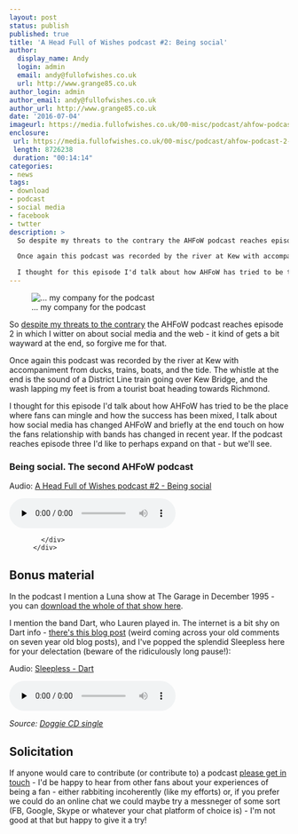 ```yaml
---
layout: post
status: publish
published: true
title: 'A Head Full of Wishes podcast #2: Being social'
author:
  display_name: Andy
  login: admin
  email: andy@fullofwishes.co.uk
  url: http://www.grange85.co.uk
author_login: admin
author_email: andy@fullofwishes.co.uk
author_url: http://www.grange85.co.uk
date: '2016-07-04'
imageurl: https://media.fullofwishes.co.uk/00-misc/podcast/ahfow-podcast-2-being-social.jpg
enclosure:
 url: https://media.fullofwishes.co.uk/00-misc/podcast/ahfow-podcast-2-being-social.mp3
 length: 8726238
 duration: "00:14:14"
categories:
- news
tags:
- download
- podcast
- social media
- facebook
- twtter
description: >
  So despite my threats to the contrary the AHFoW podcast reaches episode 2 in which I witter on about social media and the web - it kind of gets a bit wayward at the end, so forgive me for that.

  Once again this podcast was recorded by the river at Kew with accompaniment from ducks, trains, boats, and the tide. The whistle at the end is the sound of a District Line train going over Kew Bridge, and the wash lapping my feet is from a tourist boat heading towards Richmond.

  I thought for this episode I'd talk about how AHFoW has tried to be the place where fans can mingle and how the success has been mixed, I talk about how social media has changed AHFoW and briefly at the end touch on how the fans relationship with bands has changed in recent year. If the podcast reaches episode three I'd like to perhaps expand on that - but we'll see.
---
```

<figure class="caption aligncenter"><img src="https://media.fullofwishes.co.uk/00-misc/podcast/ahfow-podcast-2-being-social.jpg" alt="&hellip; my company for the podcast" /><figcaption class="caption-text">&hellip; my company for the podcast</figcaption></figure>
<p class="lead">So <a href="/2016/06/01/the-first-ahfow-podcast-how-does-luna-make-you-feel/">despite my threats to the contrary</a> the AHFoW podcast reaches episode 2 in which I witter on about social media and the web - it kind of gets a bit wayward at the end, so forgive me for that.</p>
<p>Once again this podcast was recorded by the river at Kew with accompaniment from ducks, trains, boats, and the tide. The whistle at the end is the sound of a District Line train going over Kew Bridge, and the wash lapping my feet is from a tourist boat heading towards Richmond.</p>
<p>I thought for this episode I'd talk about how AHFoW has tried to be the place where fans can mingle and how the success has been mixed, I talk about how social media has changed AHFoW and briefly at the end touch on how the fans relationship with bands has changed in recent year. If the podcast reaches episode three I'd like to perhaps expand on that - but we'll see.</p>

<div class="panel panel-default">
            <div class="panel-heading">
              <h3 class="panel-title">Being social. The second AHFoW podcast</h3>
            </div>
            <div class="panel-body">

<div class="well"><p class="audio">Audio: <a href="https://media.fullofwishes.co.uk/00-misc/podcast/ahfow-podcast-2-being-social.mp3">A Head Full of Wishes podcast #2 - Being social</a></p><audio controls="controls" preload="none" src="https://media.fullofwishes.co.uk/00-misc/podcast/ahfow-podcast-2-being-social.mp3"></audio></div>

            </div>
          </div>


<h2>Bonus material</h2>
<p>In the podcast I mention a Luna show at The Garage in December 1995 - you can <a href="http://www.mediafire.com/download/g5f0gihpann2e6u/luna-1995-12-16_-the-garage-london-uk.zip">download the whole of that show here</a>.</p>
<p>I mention the band Dart, who Lauren played in. The internet is a bit shy on Dart info - <a href="http://becausemidwaystillarentcomingback.blogspot.co.uk/2009/07/dart.html">there's this blog post</a> (weird coming across your old comments on seven year old blog posts), and I've popped the splendid Sleepless here for your delectation (beware of the ridiculously long pause!):</p>
<div class="well">
  <p class="audio">Audio: <a href="https://media.fullofwishes.co.uk/00-misc/audio/02-dart-sleepless.mp3">Sleepless - Dart</a></p>
  <audio controls="controls" preload="none" src="https://media.fullofwishes.co.uk/00-misc/audio/02-dart-sleepless.mp3"></audio>
  <p class="source small text-right"><em>Source: <a href="https://www.discogs.com/Dart-Doggie/release/1645845">Doggie CD single</a></em></p>
</div>
<h2>Solicitation</h2>
<p>If anyone would care to contribute (or contribute to) a podcast <a href="/about/">please get in touch</a> - I'd be happy to hear from other fans about your experiences of being a fan - either rabbiting incoherently (like my efforts) or, if you prefer we could do an online chat we could maybe try a messneger of some sort (FB, Google, Skype or whatever your chat platform of choice is) - I'm not good at that but happy to give it a try!</p>
